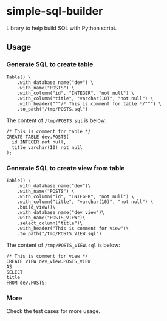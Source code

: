# simple-sql-builder

Library to help build SQL with Python script.

## Usage

### Generate SQL to create table

```
Table() \
    .with_database_name("dev") \
    .with_name("POSTS") \
    .with_column("id", "INTEGER", "not null") \
    .with_column("title", "varchar(10)", "not null") \
    .with_header("""/* This is comment for table */""") \
    .to_path("/tmp/POSTS.sql")
```

The content of `/tmp/POSTS.sql` is below:
```
/* This is comment for table */
CREATE TABLE dev.POSTS(
  id INTEGER not null,
  title varchar(10) not null
);
```

### Generate SQL to create view from table
```
Table() \
    .with_database_name("dev")\
    .with_name("POSTS") \
    .with_column("id", "INTEGER", "not null") \
    .with_column("title", "varchar(10)", "not null") \
    .build_view()\
    .with_database_name("dev_view")\
    .with_name("POSTS_VIEW")\
    .select_column("title")\
    .with_header("This is comment for view")\
    .to_path("/tmp/POSTS_VIEW.sql")
```
The content of `/tmp/POSTS_VIEW.sql` is below:
```
/* This is comment for view */
CREATE VIEW dev_view.POSTS_VIEW
AS
SELECT
title
FROM dev.POSTS;
```

### More

Check the test cases for more usage.
